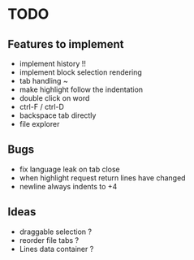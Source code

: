 # TODO

## Features to implement

- implement history !!
- implement block selection rendering
- tab handling ~
- make highlight follow the indentation
- double click on word
- ctrl-F / ctrl-D
- backspace tab directly
- file explorer

## Bugs

- fix language leak on tab close
- when highlight request return lines have changed
- newline always indents to +4

## Ideas

- draggable selection ?
- reorder file tabs ?
- Lines data container ?